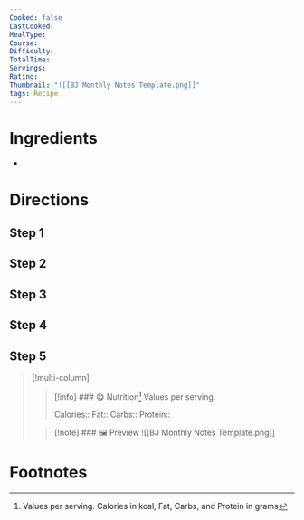 ```yaml
---
Cooked: false
LastCooked:
MealType:
Course:
Difficulty:
TotalTime:
Servings:
Rating:
Thumbnail: "![[BJ Monthly Notes Template.png]]"
tags: Recipe
---
```


# Ingredients
- 

# Directions
## Step 1

## Step 2

## Step 3

## Step 4

## Step 5

> [!multi-column]
>> [!info] ### 😋 Nutrition[^1]
> > Values per serving.
> > 
> > Calories:: 
> > Fat:: 
> > Carbs:: 
> > Protein:: 
> 
> > [!note] ### 🖼️ Preview
> > ![[BJ Monthly Notes Template.png]]

# Footnotes

[^1]: Values per serving. Calories in kcal, Fat, Carbs, and Protein in grams